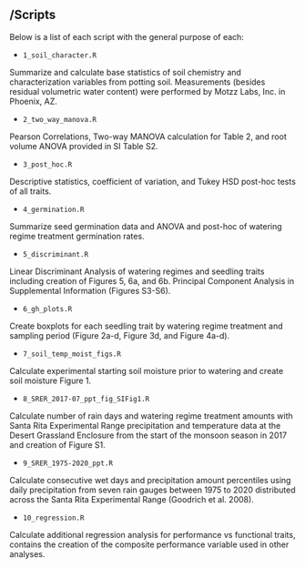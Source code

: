 ## /Scripts

Below is a list of each script with the general purpose of each:

* `1_soil_character.R` 

Summarize and calculate base statistics of soil chemistry and characterization variables from potting soil. Measurements (besides residual volumetric water content) were performed by Motzz Labs, Inc. in Phoenix, AZ.

* `2_two_way_manova.R` 

Pearson Correlations, Two-way MANOVA calculation for Table 2, and root volume ANOVA provided in SI Table S2.

* `3_post_hoc.R`

Descriptive statistics, coefficient of variation, and Tukey HSD post-hoc tests of all traits.

* `4_germination.R` 

Summarize seed germination data and ANOVA and post-hoc of watering regime treatment germination rates.

* `5_discriminant.R` 

Linear Discriminant Analysis of watering regimes and seedling traits including creation of Figures 5, 6a, and 6b.
Principal Component Analysis in Supplemental Information (Figures S3-S6).

* `6_gh_plots.R` 

Create boxplots for each seedling trait by watering regime treatment and sampling period (Figure 2a-d, Figure 3d, and Figure 4a-d).

* `7_soil_temp_moist_figs.R` 

Calculate experimental starting soil moisture prior to watering and create soil moisture Figure 1.

* `8_SRER_2017-07_ppt_fig_SIFig1.R`

Calculate number of rain days and watering regime treatment amounts with Santa Rita Experimental Range precipitation and temperature data at the Desert Grassland Enclosure from the start of the monsoon season in 2017 and creation of Figure S1. 

* `9_SRER_1975-2020_ppt.R` 

Calculate consecutive wet days and precipitation amount percentiles using daily precipitation from seven rain gauges between 1975 to 2020 distributed across the Santa Rita Experimental Range (Goodrich et al. 2008).

* `10_regression.R` 

Calculate additional regression analysis for performance vs functional traits, contains the creation of the composite performance variable used in other analyses.
